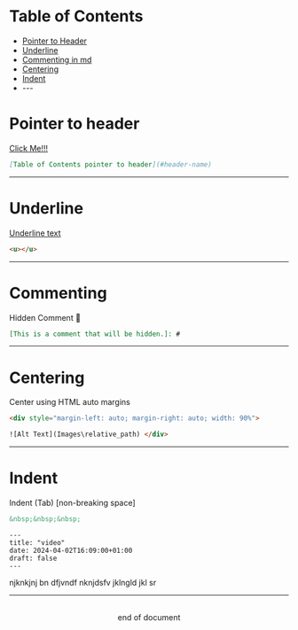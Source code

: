 # Table of Contents
- [Pointer to Header](#pointer-to-header)
- [Underline](#underline)
- [Commenting in md](#commenting)
- [Centering](#centering)
- [Indent](#indent)
- []()
--- <br>
# Pointer to header
[Click Me!!!](#indent)
```md
[Table of Contents pointer to header](#header-name)
```
---
# Underline
<u>Underline text</u>
```HTML
<u></u>
```

---
# Commenting
Hidden Comment :shushing_face:
```md
[This is a comment that will be hidden.]: # 
```

---
# Centering
Center using HTML auto margins
```HTML
<div style="margin-left: auto; margin-right: auto; width: 90%"> 

![Alt Text](Images\relative_path) </div>
```
---
# Indent
Indent (Tab) [non-breaking space]
```md
&nbsp;&nbsp;&nbsp;
```

```
---
title: "video"
date: 2024-04-02T16:09:00+01:00
draft: false
---
```

njknkjnj  bn
dfjvndf
nknjdsfv
jklngld
 jkl sr





---
<br>
<div style="display:relative; text-align: center;">end of document</div>